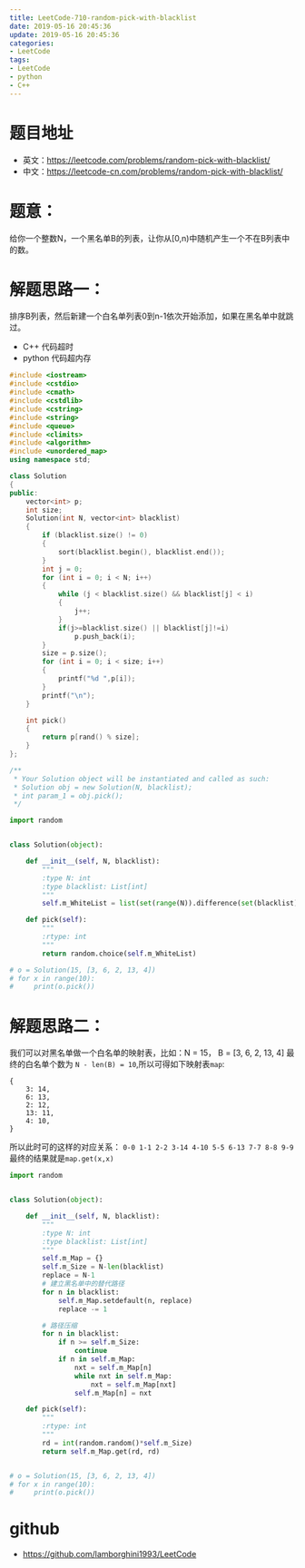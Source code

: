 ```yaml
---
title: LeetCode-710-random-pick-with-blacklist
date: 2019-05-16 20:45:36
update: 2019-05-16 20:45:36
categories:
- LeetCode
tags:
- LeetCode
- python
- C++
---
```


# 题目地址

- 英文：https://leetcode.com/problems/random-pick-with-blacklist/
- 中文：https://leetcode-cn.com/problems/random-pick-with-blacklist/

# 题意：

给你一个整数N，一个黑名单B的列表，让你从[0,n)中随机产生一个不在B列表中的数。

# 解题思路一：

排序B列表，然后新建一个白名单列表0到n-1依次开始添加，如果在黑名单中就跳过。
- C++ 代码超时
- python 代码超内存

<!--c++0-->
```C++
#include <iostream>
#include <cstdio>
#include <cmath>
#include <cstdlib>
#include <cstring>
#include <string>
#include <queue>
#include <climits>
#include <algorithm>
#include <unordered_map>
using namespace std;

class Solution
{
public:
    vector<int> p;
    int size;
    Solution(int N, vector<int> blacklist)
    {
        if (blacklist.size() != 0)
        {
            sort(blacklist.begin(), blacklist.end());
        }
        int j = 0;
        for (int i = 0; i < N; i++)
        {
            while (j < blacklist.size() && blacklist[j] < i)
            {
                j++;
            }
            if(j>=blacklist.size() || blacklist[j]!=i)
                p.push_back(i);
        }
        size = p.size();
        for (int i = 0; i < size; i++)
        {
            printf("%d ",p[i]);
        }
        printf("\n");
    }

    int pick()
    {
        return p[rand() % size];
    }
};

/**
 * Your Solution object will be instantiated and called as such:
 * Solution obj = new Solution(N, blacklist);
 * int param_1 = obj.pick();
 */
```

<!--python1-->
```python
import random


class Solution(object):

    def __init__(self, N, blacklist):
        """
        :type N: int
        :type blacklist: List[int]
        """
        self.m_WhiteList = list(set(range(N)).difference(set(blacklist)))

    def pick(self):
        """
        :rtype: int
        """
        return random.choice(self.m_WhiteList)

# o = Solution(15, [3, 6, 2, 13, 4])
# for x in range(10):
#     print(o.pick())

```

# 解题思路二：

我们可以对黑名单做一个白名单的映射表，比如：N = 15， B = [3, 6, 2, 13, 4]
最终的白名单个数为 `N - len(B) = 10`,所以可得如下映射表`map`:
```python3
{
    3: 14,
    6: 13,
    2: 12,
    13: 11,
    4: 10,
}
```
所以此时可的这样的对应关系：
`0-0 1-1 2-2 3-14 4-10 5-5 6-13 7-7 8-8 9-9`
最终的结果就是`map.get(x,x)`

<!--python0-->
```python
import random


class Solution(object):

    def __init__(self, N, blacklist):
        """
        :type N: int
        :type blacklist: List[int]
        """
        self.m_Map = {}
        self.m_Size = N-len(blacklist)
        replace = N-1
        # 建立黑名单中的替代路径
        for n in blacklist:
            self.m_Map.setdefault(n, replace)
            replace -= 1

        # 路径压缩
        for n in blacklist:
            if n >= self.m_Size:
                continue
            if n in self.m_Map:
                nxt = self.m_Map[n]
                while nxt in self.m_Map:
                    nxt = self.m_Map[nxt]
                self.m_Map[n] = nxt

    def pick(self):
        """
        :rtype: int
        """
        rd = int(random.random()*self.m_Size)
        return self.m_Map.get(rd, rd)


# o = Solution(15, [3, 6, 2, 13, 4])
# for x in range(10):
#     print(o.pick())

```

# github
- https://github.com/lamborghini1993/LeetCode
